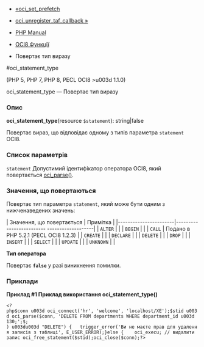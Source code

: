 - [«oci_set_prefetch](function.oci-set-prefetch.md)
- [oci_unregister_taf_callback
»](function.oci-unregister-taf-callback.md)

- [PHP Manual](index.md)
- [OCI8 Функції](ref.oci8.md)
- Повертає тип виразу

#oci_statement_type

(PHP 5, PHP 7, PHP 8, PECL OCI8 \>u003d 1.1.0)

oci_statement_type — Повертає тип виразу

### Опис

**oci_statement_type**(resource `$statement`): string\|false

Повертає вираз, що відповідає одному з типів параметра
`statement` OCI8.

### Список параметрів

`statement`
Допустимий ідентифікатор оператора OCI8, який повертається
[oci_parse()](function.oci-parse.md).

### Значення, що повертаються

Повертає тип параметра `statement`, який може бути одним з
нижченаведених значень:

| Значення, що повертається | Примітка |
|-----------------------|------------------------- -------------------|
| `ALTER` | |
| `BEGIN` | |
| `CALL` | Подано в PHP 5.2.1 (PECL OCI8 1.2.3) |
| `CREATE` | |
| `DECLARE` | |
| `DELETE` | |
| `DROP` | |
| `INSERT` | |
| `SELECT` | |
| `UPDATE` | |
| `UNKNOWN` | |

**Тип оператора**

Повертає **`false`** у разі виникнення помилки.

### Приклади

**Приклад #1 Приклад використання **oci_statement_type()****

` <?php$conn u003d oci_connect('hr', 'welcome', 'localhost/XE');$stid u003d oci_parse($conn, 'DELETE FROM departments WHERE department_id u003d 130;';$; ) u003du003d "DELETE") {   trigger_error('Ви не маєте прав для удалення записів з таблиці', E_USER_ERROR);}else {    oci_execu; // видалити запис oci_free_statement($stid);oci_close($conn);?> `

